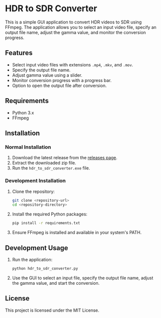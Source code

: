 # HDR to SDR Converter

This is a simple GUI application to convert HDR videos to SDR using FFmpeg. The application allows you to select an input video file, specify an output file name, adjust the gamma value, and monitor the conversion progress.

## Features

- Select input video files with extensions `.mp4`, `.mkv`, and `.mov`.
- Specify the output file name.
- Adjust gamma value using a slider.
- Monitor conversion progress with a progress bar.
- Option to open the output file after conversion.

## Requirements

- Python 3.x
- FFmpeg
## Installation

### Normal Installation

1. Download the latest release from the [releases page](<releases-url>).
2. Extract the downloaded zip file.
3. Run the `hdr_to_sdr_converter.exe` file.

### Development Installation

1. Clone the repository:
    ```sh
    git clone <repository-url>
    cd <repository-directory>
    ```

2. Install the required Python packages:
    ```sh
    pip install -r requirements.txt
    ```

3. Ensure FFmpeg is installed and available in your system's PATH.
## Development Usage

1. Run the application:
    ```sh
    python hdr_to_sdr_converter.py
    ```

2. Use the GUI to select an input file, specify the output file name, adjust the gamma value, and start the conversion.

## License

This project is licensed under the MIT License.